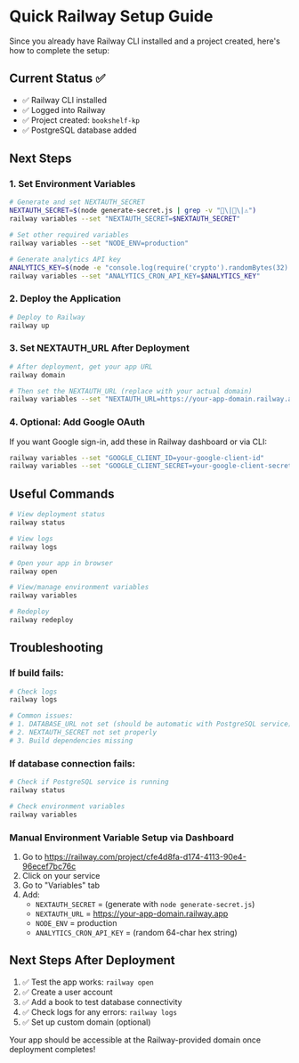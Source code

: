 # Quick Railway Setup Guide

Since you already have Railway CLI installed and a project created, here's how to complete the setup:

## Current Status ✅
- ✅ Railway CLI installed
- ✅ Logged into Railway 
- ✅ Project created: `bookshelf-kp`
- ✅ PostgreSQL database added

## Next Steps

### 1. Set Environment Variables

```bash
# Generate and set NEXTAUTH_SECRET
NEXTAUTH_SECRET=$(node generate-secret.js | grep -v "🔐\|📝\|⚠️")
railway variables --set "NEXTAUTH_SECRET=$NEXTAUTH_SECRET"

# Set other required variables
railway variables --set "NODE_ENV=production"

# Generate analytics API key
ANALYTICS_KEY=$(node -e "console.log(require('crypto').randomBytes(32).toString('hex'))")
railway variables --set "ANALYTICS_CRON_API_KEY=$ANALYTICS_KEY"
```

### 2. Deploy the Application

```bash
# Deploy to Railway
railway up
```

### 3. Set NEXTAUTH_URL After Deployment

```bash
# After deployment, get your app URL
railway domain

# Then set the NEXTAUTH_URL (replace with your actual domain)
railway variables --set "NEXTAUTH_URL=https://your-app-domain.railway.app"
```

### 4. Optional: Add Google OAuth

If you want Google sign-in, add these in Railway dashboard or via CLI:

```bash
railway variables --set "GOOGLE_CLIENT_ID=your-google-client-id"
railway variables --set "GOOGLE_CLIENT_SECRET=your-google-client-secret"
```

## Useful Commands

```bash
# View deployment status
railway status

# View logs
railway logs

# Open your app in browser
railway open

# View/manage environment variables
railway variables

# Redeploy
railway redeploy
```

## Troubleshooting

### If build fails:
```bash
# Check logs
railway logs

# Common issues:
# 1. DATABASE_URL not set (should be automatic with PostgreSQL service)
# 2. NEXTAUTH_SECRET not set properly
# 3. Build dependencies missing
```

### If database connection fails:
```bash
# Check if PostgreSQL service is running
railway status

# Check environment variables
railway variables
```

### Manual Environment Variable Setup via Dashboard

1. Go to https://railway.com/project/cfe4d8fa-d174-4113-90e4-96ecef7bc76c
2. Click on your service
3. Go to "Variables" tab
4. Add:
   - `NEXTAUTH_SECRET` = (generate with `node generate-secret.js`)
   - `NEXTAUTH_URL` = https://your-app-domain.railway.app
   - `NODE_ENV` = production
   - `ANALYTICS_CRON_API_KEY` = (random 64-char hex string)

## Next Steps After Deployment

1. ✅ Test the app works: `railway open`
2. ✅ Create a user account
3. ✅ Add a book to test database connectivity
4. ✅ Check logs for any errors: `railway logs`
5. ✅ Set up custom domain (optional)

Your app should be accessible at the Railway-provided domain once deployment completes! 